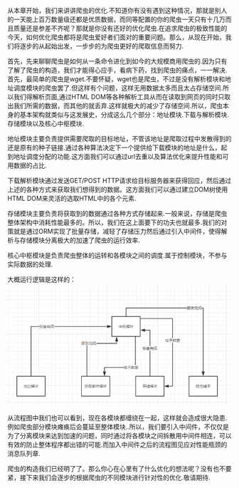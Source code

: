 从本章开始，我们来讲讲爬虫的优化.不知道你有没有遇到这种情况，那就是别人的一天能上百万数量级还都是优质数据，而同等配置的你的爬虫一天只有十几万而且质量还是参差不齐呢？那就是你没有还好的优化爬虫.在追求爬虫的极致性能的今天，如何优化爬虫都将是爬虫爱好者们面对的重要问题。那么，从现在开始，我们将逐步的从起始出发，一步步的为爬虫更好的爬取信息而努力.

首先，先来聊聊爬虫是如何从一条命令进化到如今的大规模商用爬虫的.因为只有了解了爬虫的构造，我们才能得心应手，看病下药，找到爬虫的痛点，一一解决.首先，最简单的爬虫是wget.不要怀疑，wget也是爬虫，不过是没有解析模块和地址调度模块的爬虫罢了.但这样有个问题，这样无用数据太多而且太占存储空间.所以我们得解析页面,通过HTML DOM等各种解析工具从而在读取到网页的同时只取出我们所需的数据，而其他的就丢弃.这样就极大的减少了存储空间.所以，爬虫本身的基本架构就类似与这发展史，分成这么几个部分：地址模块.下载与解析模块.存储模块以及核心中枢模块.

地址模块主要负责提供需要爬取的目标地址，不管该地址是爬取过程中发散得到的还是原有的种子链接.通过各种算法决定下一个提供给下载模块的地址是什么，起到地址调度分配的功能.这方面我们可以通过url去重以及算法优化来提升性能和可用数据的占比.

下载解析模块通过发送GET/POST HTTP请求给目标服务器来获得回应，然后通过上述的各种方式来获取我们想得到的数据。这方面我们可以通过建立DOM树使用HTML DOM来灵活的选取HTML中的各个元素.

存储模块主要负责将获取到的数据通过各种方式存储起来.一般来说，存储是爬虫整体架构中消耗性能最多的。所以，我们在这上面要下的功夫也就最多.我们的对策就是通过ORM实现了批量存储，减轻了存储压力然后通过引入中间件，使得解析与存储模块分离极大的加速了爬虫的运行效率.

核心中枢模块是负责爬虫整体的运转和各模块之间的调度.属于控制模块，不参与实际数据的处理.

大概运行逻辑是这样的：![](/images/QQ截图20170805001017.png)

从流程图中我们也可以看到，现在各模块都缠绕在一起，这样就会造成很大隐患.例如爬虫部分模块瘫痪后会蔓延至整体模块..所以，我们要引入中间件，不仅仅是为了分离模块来达到加速的问题，同时通过将各模块之间拆散用中间件相连，可以有效的防止整体程序都出错的可能.而加入中间件之后的流程图见应对性能瓶颈的消息队列章.

爬虫的构造我们已经明了了。那么你心在心里有了什么优化的想法呢？没有也不要紧，接下来我们会逐步的根据爬虫的不同模块进行针对性的优化.敬请期待.

